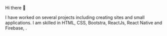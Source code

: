 Hi there 👋

I have worked on several projects including creating sites and small applications. I am skilled in HTML, CSS, Bootstra, ReactJs, React Native and Firebase, .

